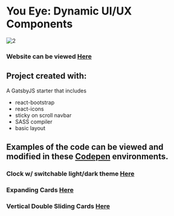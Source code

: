 # You Eye: Dynamic UI/UX Components

![2](https://user-images.githubusercontent.com/66976505/142952040-a58463d6-f9d2-41e3-9145-424086d99b0b.PNG)

### Website can be viewed [Here](https://you-eye.netlify.app/)

## Project created with:
A GatsbyJS starter that includes
- react-bootstrap
- react-icons
- sticky on scroll navbar
- SASS compiler
- basic layout

## Examples of the code can be viewed and modified in these [Codepen](https://codepen.io/cvancat) environments. 

### Clock w/ switchable light/dark theme [Here](https://codepen.io/cvancat/pen/MWbwRjx)

### Expanding Cards [Here](https://codepen.io/cvancat/pen/vYJeWXR)

### Vertical Double Sliding Cards [Here](https://codepen.io/cvancat/pen/wvJRWaP)
